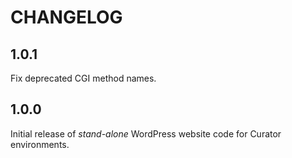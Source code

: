# CHANGELOG

## 1.0.1

Fix deprecated CGI method names.

## 1.0.0

Initial release of _stand-alone_ WordPress website code for Curator environments.
